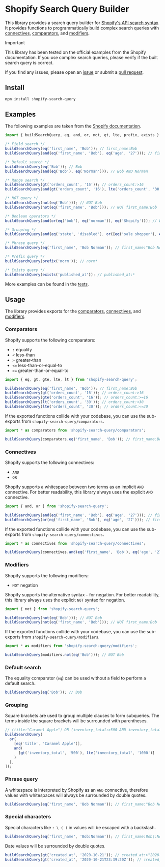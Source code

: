 # Shopify Search Query Builder

This library provides a search query builder for [Shopify's API search syntax](https://shopify.dev/docs/api/usage/search-syntax).
It provides functions to programmatically build complex search queries with [connectives](https://shopify.dev/docs/api/usage/search-syntax#connectives), [comparators](https://shopify.dev/docs/api/usage/search-syntax#comparators), and [modifiers](https://shopify.dev/docs/api/usage/search-syntax#modifiers).

> [!IMPORTANT]
> This library has been tested on the official examples from the Shopify documentation.
> If you use complex search queries, please verify if the built search query is correct.
>
> If you find any issues, please open an [issue](https://github.com/Shopify/shopify-search-query-builder/issues) or submit a [pull request](https://github.com/Shopify/shopify-search-query-builder/pulls).

## Install

```bash
npm install shopify-search-query
```

## Examples

The following examples are taken from the [Shopify documentation](https://shopify.dev/docs/api/usage/search-syntax#search-query-syntax).

```typescript
import { buildSearchQuery, eq, and, or, not, gt, lte, prefix, exists } from 'shopify-search-query';

/* Field search */
buildSearchQuery(eq('first_name', 'Bob')); // first_name:Bob
buildSearchQuery(and(eq('first_name', 'Bob'), eq('age', '27'))); // first_name:Bob AND age:27

/* Default search */
buildSearchQuery(eq('Bob')); // Bob
buildSearchQuery(and(eq('Bob'), eq('Norman'))); // Bob AND Norman

/* Range search */
buildSearchQuery(gt('orders_count', '16')); // orders_count:>16
buildSearchQuery(and(gt('orders_count', '16'), lte('orders_count', '30'))); // orders_count:>16 AND orders_count:<=30

/* NOT query */
buildSearchQuery(not(eq('Bob'))); // NOT Bob
buildSearchQuery(not(eq('first_name', 'Bob'))); // NOT first_name:Bob

/* Boolean operators */
buildSearchQuery(and(or(eq('bob'), eq('norman')), eq('Shopify'))); // bob OR norman AND Shopify

/* Grouping */
buildSearchQuery(and(eq('state', 'disabled'), or([eq('sale shopper'), eq('VIP')]))); // state:disabled AND ("sale shopper" OR VIP)

/* Phrase query */
buildSearchQuery(eq('first_name', 'Bob Norman')); // first_name:"Bob Norman"

/* Prefix query */
buildSearchQuery(prefix('norm')); // norm*

/* Exists query */
buildSearchQuery(exists('published_at')); // published_at:*
```

More examples can be found in the [tests](./test/builder.test.ts).

## Usage

The library provides exports for the [comparators](./src/comparators.ts), [connectives](./src/connectives.ts), and [modifiers](./src/modifiers.ts).

### Comparators
Shopify supports the following comparators:

- `:`   equality
- `<`   less-than
- `>`   greater-than
- `<=`  less-than-or-equal-to
- `>=`  greater-than-or-equal-to


```typescript
import { eq, gt, gte, lte, lt } from 'shopify-search-query';

buildSearchQuery(eq('first_name', 'Bob')); // first_name:Bob
buildSearchQuery(gt('orders_count', '16')); // orders_count:>16
buildSearchQuery(gte('orders_count', '16')); // orders_count:>=16
buildSearchQuery(lt('orders_count', '30')); // orders_count:<30
buildSearchQuery(lte('orders_count', '30')); // orders_count:<=30 
```

If the exported functions collide with your codebase, you can use the sub-exports from `shopify-search-query/comparators`.

```typescript
import * as comparators from 'shopify-search-query/comparators';

buildSearchQuery(comparators.eq('first_name', 'Bob')); // first_name:Bob
```

### Connectives

Shopify supports the following connectives:

- `AND`
- `OR`

Shopify supports a whitespace between two terms as an implicit `AND` connective. For better readability, this library always uses the explicit `AND` connective.

```typescript
import { and, or } from 'shopify-search-query';

buildSearchQuery(and(eq('first_name', 'Bob'), eq('age', '27'))); // first_name:Bob AND age:27
buildSearchQuery(or(eq('first_name', 'Bob'), eq('age', '27'))); // first_name:Bob OR age:27
```

If the exported functions collide with your codebase, you can use the sub-exports from `shopify-search-query/connectives`.

```typescript
import * as connectives from 'shopify-search-query/connectives';

buildSearchQuery(connectives.and(eq('first_name', 'Bob'), eq('age', '27'))); // first_name:Bob AND age:27
```

### Modifiers

Shopify supports the following modifiers:

- `NOT`   negation

Shopify supports the alternative syntax `-` for negation. For better readability, this library always uses the explicit `NOT` syntax for negation.


```typescript
import { not } from 'shopify-search-query';

buildSearchQuery(not(eq('Bob'))); // NOT Bob
buildSearchQuery(not(eq('first_name', 'Bob'))); // NOT first_name:Bob
```

If the exported functions collide with your codebase, you can use the sub-exports from `shopify-search-query/modifiers`.

```typescript
import * as modifiers from 'shopify-search-query/modifiers';

buildSearchQuery(modifiers.not(eq('Bob'))); // NOT Bob
```

### Default search

The equality comparator (`eq`) can be used without a field to perform a default search.

```typescript
buildSearchQuery(eq('Bob')); // Bob
```

### Grouping

Square brackets are used to group multiple clauses to form subqueries. The terms inside the square brackets will be surrounded with parentheses.

```typescript
// (title:"Caramel Apple") OR (inventory_total:>500 AND inventory_total:<=1000)
buildSearchQuery(
  or(
    [eq('title', 'Caramel Apple')], 
    and(
      [gt('inventory_total', '500'), lte('inventory_total', '1000')]
    )
  ),
]);
```

### Phrase query

A whitespace is interpreted by Shopify as an `AND` connective, therefore values with whitespaces will always be surrounded by double quotes.

```typescript
buildSearchQuery(eq('first_name', 'Bob Norman')); // first_name:"Bob Norman"
```

### Special characters

Special characters like `: \ ( )` in values will be escaped with a backslash.

```typescript
buildSearchQuery(eq('first_name', 'Bob:Norman')); // first_name:Bob\:Norman
```

Date values will be surrounded by double quotes.

```typescript
buildSearchQuery(gt('created_at', '2020-10-21')); // created_at:>"2020-10-21"
buildSearchQuery(gt('created_at', '2020-10-21T23:39:20Z')); // created_at:>"2020-10-21T23:39:20Z"
```
